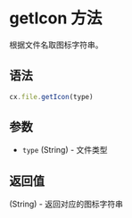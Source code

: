 # getIcon 方法

根据文件名取图标字符串。

## 语法

```js
cx.file.getIcon(type)
```

## 参数

- `type` (String) - 文件类型

## 返回值

(String) - 返回对应的图标字符串 